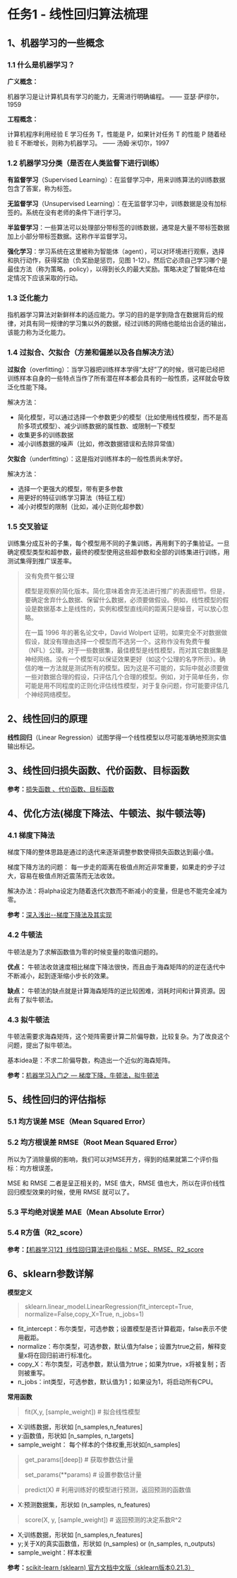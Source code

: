# 任务1 - 线性回归算法梳理

## 1、机器学习的一些概念

### 1.1 什么是机器学习？

**广义概念：**

机器学习是让计算机具有学习的能力，无需进行明确编程。 —— 亚瑟·萨缪尔，1959

**工程概念：**

计算机程序利用经验 E 学习任务 T，性能是 P，如果针对任务 T 的性能 P 随着经验 E 不断增长，则称为机器学习。 —— 汤姆·米切尔，1997

### 1.2 机器学习分类（是否在人类监督下进行训练）

**有监督学习**（Supervised Learning）：在监督学习中，用来训练算法的训练数据包含了答案，称为标签。

**无监督学习**（Unsupervised Learning）：在无监督学习中，训练数据是没有加标签的。系统在没有老师的条件下进行学习。

**半监督学习**：一些算法可以处理部分带标签的训练数据，通常是大量不带标签数据加上小部分带标签数据。这称作半监督学习。

**强化学习**：学习系统在这里被称为智能体（agent），可以对环境进行观察，选择和执行动作，获得奖励（负奖励是惩罚，见图 1-12）。然后它必须自己学习哪个是最佳方法（称为策略，policy），以得到长久的最大奖励。策略决定了智能体在给定情况下应该采取的行动。

### 1.3 泛化能力

指机器学习算法对新鲜样本的适应能力。学习的目的是学到隐含在数据背后的规律，对具有同一规律的学习集以外的数据，经过训练的网络也能给出合适的输出，该能力称为泛化能力。

### 1.4 过拟合、欠拟合（方差和偏差以及各自解决方法）

**过拟合**（overfitting）：当学习器把训练样本学得“太好”了的时候，很可能已经把训练样本自身的一些特点当作了所有潜在样本都会具有的一般性质，这样就会导致泛化性能下降。

解决方法：
* 简化模型，可以通过选择一个参数更少的模型（比如使用线性模型，而不是高阶多项式模型）、减少训练数据的属性数、或限制一下模型
* 收集更多的训练数据
* 减小训练数据的噪声（比如，修改数据错误和去除异常值）

**欠拟合**（underfitting）：这是指对训练样本的一般性质尚未学好。

解决方法：
* 选择一个更强大的模型，带有更多参数
* 用更好的特征训练学习算法（特征工程）
* 减小对模型的限制（比如，减小正则化超参数）

### 1.5 交叉验证

训练集分成互补的子集，每个模型用不同的子集训练，再用剩下的子集验证。一旦确定模型类型和超参数，最终的模型使用这些超参数和全部的训练集进行训练，用测试集得到推广误差率。

> 没有免费午餐公理
> 
> 模型是观察的简化版本。简化意味着舍弃无法进行推广的表面细节。但是，要确定舍弃什么数据、保留什么数据，必须要做假设。例如，线性模型的假设是数据基本上是线性的，实例和模型直线间的距离只是噪音，可以放心忽略。
> 
> 在一篇 1996 年的著名论文中，David Wolpert 证明，如果完全不对数据做假设，就没有理由选择一个模型而不选另一个。这称作没有免费午餐（NFL）公理。对于一些数据集，最佳模型是线性模型，而对其它数据集是神经网络。没有一个模型可以保证效果更好（如这个公理的名字所示）。确信的唯一方法就是测试所有的模型。因为这是不可能的，实际中就必须要做一些对数据合理的假设，只评估几个合理的模型。例如，对于简单任务，你可能是用不同程度的正则化评估线性模型，对于复杂问题，你可能要评估几个神经网络模型。

## 2、线性回归的原理

**线性回归**（Linear Regression）试图学得一个线性模型以尽可能准确地预测实值输出标记。

## 3、线性回归损失函数、代价函数、目标函数

**参考：**[损失函数 、代价函数、目标函数](https://www.jianshu.com/p/b5b09ce54a22)

## 4、优化方法(梯度下降法、牛顿法、拟牛顿法等)

### 4.1 梯度下降法

梯度下降的整体思路是通过的迭代来逐渐调整参数使得损失函数达到最小值。

梯度下降方法的问题：
每一步走的距离在极值点附近非常重要，如果走的步子过大，容易在极值点附近震荡而无法收敛。

解决办法：将alpha设定为随着迭代次数而不断减小的变量，但是也不能完全减为零。

**参考：**[深入浅出--梯度下降法及其实现](https://www.jianshu.com/p/c7e642877b0e)

### 4.2 牛顿法

牛顿法是为了求解函数值为零的时候变量的取值问题的。

**优点：**
牛顿法收敛速度相比梯度下降法很快，而且由于海森矩阵的的逆在迭代中不断减小，起到逐渐缩小步长的效果。

**缺点：**
牛顿法的缺点就是计算海森矩阵的逆比较困难，消耗时间和计算资源。因此有了拟牛顿法。

### 4.3 拟牛顿法

牛顿法需要求海森矩阵，这个矩阵需要计算二阶偏导数，比较复杂。为了改良这个问题，提出了拟牛顿法。

基本idea是：不求二阶偏导数，构造出一个近似的海森矩阵。

**参考：**[机器学习入门之 — 梯度下降，牛顿法，拟牛顿法](https://www.jianshu.com/p/0f864a4c3b38)

## 5、线性回归的评估指标

### 5.1 均方误差 MSE（Mean Squared Error）

### 5.2 均方根误差 RMSE（Root Mean Squared Error）

所以为了消除量纲的影响，我们可以对MSE开方，得到的结果就第二个评价指标：均方根误差。

MSE 和 RMSE 二者是呈正相关的，MSE 值大，RMSE 值也大，所以在评价线性回归模型效果的时候，使用 RMSE 就可以了。

### 5.3 平均绝对误差 MAE（Mean Absolute Error）

### 5.4 R方值（R2_score）

**参考：**[【机器学习12】线性回归算法评价指标：MSE、RMSE、R2_score](https://www.jianshu.com/p/f7309124cacf)

## 6、sklearn参数详解

**模型定义**
> sklearn.linear_model.LinearRegression(fit_intercept=True, normalize=False,copy_X=True, n_jobs=1)
* fit_intercept：布尔类型，可选参数；设置模型是否计算截距，false表示不使用截距。
* normalize：布尔类型，可选参数，默认值为false；设置为true之前，解释变量x将在回归前进行标准化。
* copy_X：布尔类型，可选参数，默认值为true；如果为true，x将被复制；否则被重写。
* n_jobs：int类型，可选参数，默认值为1；如果设为1，将启动所有CPU。

**常用函数**
> fit(X,y, [sample_weight])  # 拟合线性模型
* X:训练数据，形状如 [n_samples,n_features]
* y:函数值，形状如 [n_samples, n_targets]
* sample_weight： 每个样本的个体权重,形状如[n_samples]

> get_params([deep])  # 获取参数估计量
>
> set_params(**params) # 设置参数估计量

> predict(X) # 利用训练好的模型进行预测，返回预测的函数值
* X:预测数据集，形状如 (n_samples, n_features)

> score(X, y, [sample_weight]) # 返回预测的决定系数R^2
* X;训练数据，形状如 [n_samples,n_features]
* y;关于X的真实函数值，形状如 (n_samples) or (n_samples, n_outputs)
* sample_weight：样本权重

**参考：**[scikit-learn (sklearn) 官方文档中文版（sklearn版本0.21.3）](https://sklearn.apachecn.org/docs/0.21.3/)
